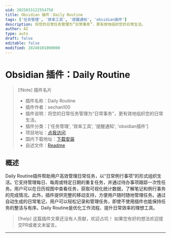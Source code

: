 ```yaml
---
uid: 2025033122554758
title: Obsidian 插件：Daily Routine
tags: ['任务管理', '效率工具', '提醒通知', 'obsidian插件']
description: 将您的日常任务管理为“日常事务”，更有效地组织您的日常生活。
author: AI
type: auto
draft: false
editable: false
modified: 20240101000000
---
```


# Obsidian 插件：Daily Routine

> [!Note] 插件名片
> - 插件名称：Daily Routine
> - 插件作者：sechan100
> - 插件说明：将您的日常任务管理为“日常事务”，更有效地组织您的日常生活。
> - 插件分类：['任务管理', '效率工具', '提醒通知', 'obsidian插件']
> - 项目地址：[点我访问](https://github.com/sechan100/daily-routine-2)
> - 国内下载地址：[下载安装](https://pkmer.cn/products/plugin/pluginMarket/?daily-routine)
> - 自述文件：[Readme](https://ghproxy.net/https://raw.githubusercontent.com/sechan100/daily-routine-2/main/README.md)



## 概述

Daily Routine插件帮助用户高效管理日常任务，以“日常例行事项”的形式组织生活。它支持管理每日、每周或特定日期的重复任务，并通过待办事项跟踪一次性任务。用户可以在日历视图中查看任务，获取可视化统计数据，了解笔记和例行事务的完成情况。此外，插件提供完整的移动支持，方便用户随时随地管理任务。通过自动生成的日常笔记，用户可以轻松记录和管理任务，即使不使用插件也能保持任务的整洁与有序。Daily Routine是优化工作流程、提升日常效率的理想工具。


> [!help] 
> 这篇插件文章还没有人贡献，欢迎占坑！
> 如果您有好的想法欢迎提交PR或者文末留言。
> 

---



